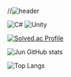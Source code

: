 //![header](https://capsule-render.vercel.app/api?type=waving&color=auto&height=300&section=header&text=Jun&fontSize=90&animation=fadeIn&fontAlignY=38&desc=Welcome!&descAlignY=51&descAlign=62)


<!--
**khome7/khome7** is a ✨ _special_ ✨ repository because its `README.md` (this file) appears on your GitHub profile.

Here are some ideas to get you started:

- 🔭 I’m currently working on ...
- 🌱 I’m currently learning ...
- 👯 I’m looking to collaborate on ...
- 🤔 I’m looking for help with ...
- 💬 Ask me about ...
- 📫 How to reach me: ...
- 😄 Pronouns: ...
- ⚡ Fun fact: ...
-->
![C#](https://img.shields.io/badge/c%23-%23239120.svg?style=for-the-badge&logo=c-sharp&logoColor=white)
![Unity](https://img.shields.io/badge/unity-%23000000.svg?style=for-the-badge&logo=unity&logoColor=white)

[![Solved.ac Profile](http://mazassumnida.wtf/api/generate_badge?boj=dkdlfhqht789)](https://solved.ac/dkdlfhqht789)

![Jun GitHub stats](https://github-readme-stats.vercel.app/api?username=K-Junyyy&show_icons=true&theme=white)   

![Top Langs](https://github-readme-stats.vercel.app/api/top-langs/?username=khome7&layout=Demo&theme=highcontrast)
